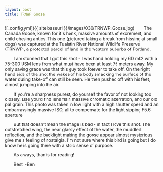 ```yaml
---
layout: post
title: TRNWP Goose
---
```


![_config.yml]({{ site.baseurl }}/images/030/TRNWP_Goose.jpg)
&nbsp;&nbsp;&nbsp;&nbsp;&nbsp;&nbsp; The Canada Goose, known for it's honk, massive amounts of excrement, and child chasing antics. This one (pictured taking a break from hissing at small dogs) was captured at the Tualatin River National Wildlife Preserve (TRNWP), a protected parcel of land in the western suburbs of Portland. 

&nbsp;&nbsp;&nbsp;&nbsp;&nbsp;&nbsp; I am stunned that I got this shot - I was hand holding my 6D mk2 with a 75-300 USM lens from what must have been at least 75 meters away. My only saving grace was that this guy took forever to take off. On the right hand side of the shot the wakes of his body smacking the surface of the water during take-off can still be seen. He then pushed off with his feet, almost jumping into the air. 

&nbsp;&nbsp;&nbsp;&nbsp;&nbsp;&nbsp; If you're a sharpness purest, do yourself the favor of not looking too closely. Else you'd find lens flair, massive chromatic aberration, and our old pal grain. This photo was taken in low light with a high shutter speed and an embarrassingly massive ISO, all to compensate for the light sipping F5.6 aperture.

&nbsp;&nbsp;&nbsp;&nbsp;&nbsp;&nbsp; But that doesn't mean the image is bad - in fact I love this shot. The outstretched wing, the near glassy effect of the water, the muddled reflection, and the backlight making the goose appear almost mysterious give me a feeling of nostalgia. I'm not sure where this bird is going but I do know he is going there with a stoic sense of purpose.

&nbsp;&nbsp;&nbsp;&nbsp;&nbsp;&nbsp; As always, thanks for reading!

&nbsp;&nbsp;&nbsp;&nbsp;&nbsp;&nbsp;
Best,
-Ben






 